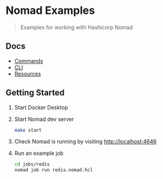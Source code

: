 # Nomad Examples

> Examples for working with Hashicorp Nomad

## Docs

- [Commands](docs/commands.md)
- [CLI](docs/cli.md)
- [Resources](docs/resources.md)

## Getting Started

1. Start Docker Desktop
2. Start Nomad dev server

   ```bash
   make start
   ```

3. Check Nomad is running by visiting [http://localhost:4646](http://localhost:4646)
4. Run an example job

   ```bash
   cd jobs/redis
   nomad job run redis.nomad.hcl
   ```
